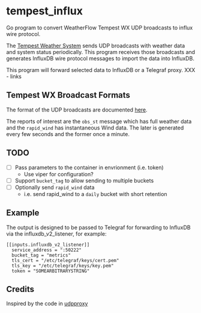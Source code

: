 # tempest_influx

Go program to convert WeatherFlow Tempest WX UDP broadcasts to influx
wire protocol.

The [Tempest Weather
System](https://shop.weatherflow.com/products/tempest) sends UDP
broadcasts with weather data and system status periodically.
This program receives those broadcasts and generates InfluxDB wire
protocol messages to import the data into InfluxDB.

This program will forward selected data to InfluxDB or a Telegraf
proxy. XXX - links

## Tempest WX Broadcast Formats

The format of the UDP broadcasts are documented
[here](https://weatherflow.github.io/Tempest/api/udp.html).

The reports of interest are the `obs_st` message which has full
weather data and the `rapid_wind` has instantaneous Wind data.
The later is generated every few seconds and the former once a minute.

## TODO

 + [ ] Pass parameters to the container in envrionment (i.e. token)
   + Use viper for configuration?
 + [ ] Support `bucket_tag` to allow sending to multiple buckets
 + [ ] Optionally send `rapid_wind` data
   + i.e. send rapid_wind to a `daily` bucket with short retention

## Example

The output is designed to be passed to Telegraf for forwarding to
InfluxDB via the influxdb_v2_listener, for example:

```
[[inputs.influxdb_v2_listener]]
  service_address = ":50222"
  bucket_tag = "metrics"
  tls_cert = "/etc/telegraf/keys/cert.pem"
  tls_key = "/etc/telegraf/keys/key.pem"
  token = "SOMEARBITRARYSTRING"
```

## Credits

Inspired by the code in [udpproxy](https://github.com/Akagi201/udpproxy)
